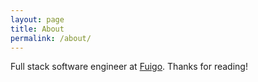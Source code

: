 ```yaml
---
layout: page
title: About
permalink: /about/
---
```


Full stack software engineer at <a href="http://fuigo.com" target="_blank">Fuigo</a>. Thanks for reading!
